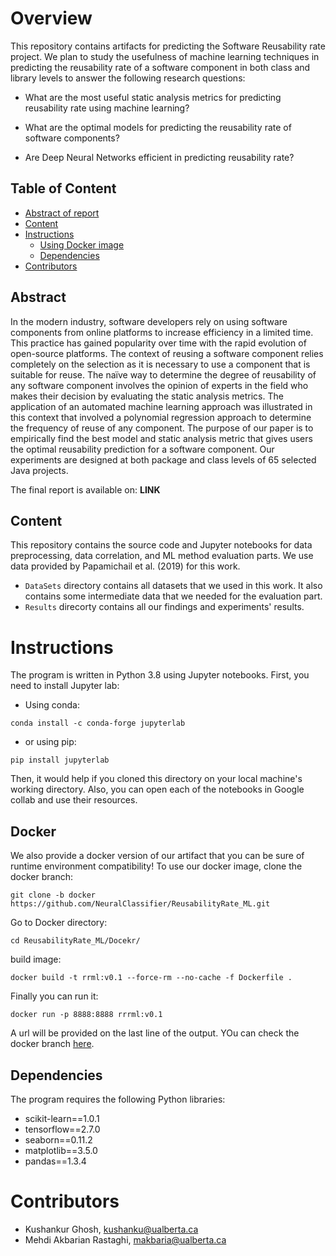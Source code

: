 # Overview
This repository contains artifacts for predicting the Software Reusability rate project. We plan to study the usefulness of machine learning techniques in predicting the reusability rate of a software component in both class and library levels to answer the following research questions:

* What are the most useful static analysis metrics for predicting reusability rate using machine learning?

* What are the optimal models for predicting the reusability rate of software components?

* Are Deep Neural Networks efficient in predicting reusability rate?

## Table of Content
* [Abstract of report](#abstract)
* [Content](#content)
* [Instructions](#instructions)
  * [Using Docker image](#docker)
  * [Dependencies](#dependencies)
* [Contributors](#contributors)

## Abstract
In the modern industry, software developers rely on using software components from online platforms to increase efficiency in a limited time. This practice has gained popularity over time with the rapid evolution of open-source platforms. The context of reusing a software component relies completely on the selection as it is necessary to use a component that is suitable for reuse. The naïve way to determine the degree of reusability of any software component involves the opinion of experts in the field who makes their decision by evaluating the static analysis metrics. The application of an automated machine learning approach was illustrated in this context that involved a polynomial regression approach to determine the frequency of reuse of any component. The purpose of our paper is to empirically find the best model and static analysis metric that gives users the optimal reusability prediction for a software component. Our experiments are designed at both package and class levels of 65 selected Java projects.

The final report is available on: **LINK** 

## Content

This repository contains the source code and Jupyter notebooks for data preprocessing, data correlation, and ML method evaluation parts. We use data provided by  Papamichail et al. (2019) for this work.

* `DataSets` directory contains all datasets that we used in this work. It also contains some intermediate data that we needed for the evaluation part.
* `Results` direcorty contains all our findings and experiments' results.

# Instructions
The program is written in Python 3.8 using Jupyter notebooks. First, you need to install Jupyter lab:
* Using conda:
```
conda install -c conda-forge jupyterlab
```
* or using pip:
```
pip install jupyterlab
```

Then, it would help if you cloned this directory on your local machine's working directory. Also, you can open each of the notebooks in Google collab and use their resources.
## Docker
We also provide a docker version of our artifact that you can be sure of runtime environment compatibility!
To use our docker image, clone the docker branch:
```
git clone -b docker https://github.com/NeuralClassifier/ReusabilityRate_ML.git
```
Go to Docker directory:
```
cd ReusabilityRate_ML/Docekr/
```
build image:
```
docker build -t rrml:v0.1 --force-rm --no-cache -f Dockerfile .
```
Finally you can run it:
```
docker run -p 8888:8888 rrrml:v0.1
```
A url will be provided on the last line of the output. YOu can check the docker branch [here](https://github.com/NeuralClassifier/ReusabilityRate_ML/tree/docker).


## Dependencies
The program requires the following Python libraries:
* scikit-learn==1.0.1
* tensorflow==2.7.0
* seaborn==0.11.2
* matplotlib==3.5.0
* pandas==1.3.4

# Contributors

* Kushankur Ghosh, [kushanku@ualberta.ca](mailto:kushanku@ualberta.ca)
* Mehdi Akbarian Rastaghi, [makbaria@ualberta.ca](mailto:makbaria@ualberta.ca)
